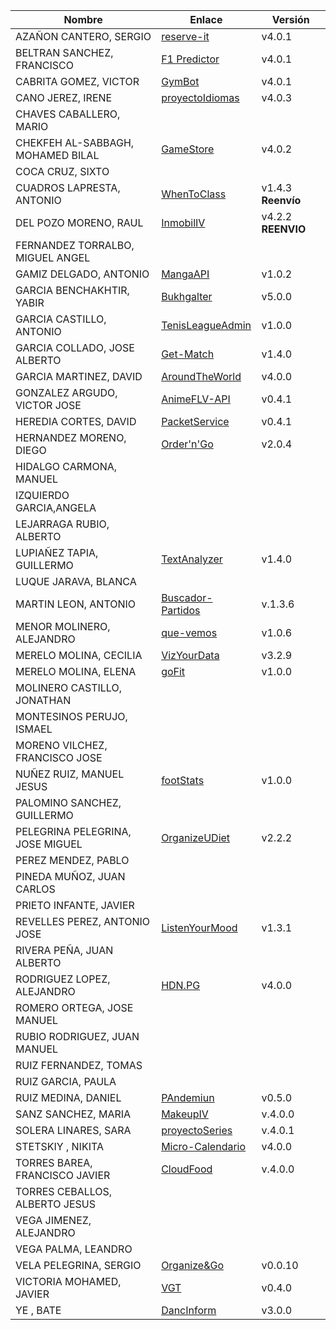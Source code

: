 | Nombre | Enlace | Versión |
|--------|--------|---------|
| AZAÑON CANTERO, SERGIO| [reserve-it](https://github.com/sergiocantero8/reserve-it) | v4.0.1 |
| BELTRAN SANCHEZ, FRANCISCO| [F1 Predictor](https://github.com/currobeltran/F1-Predictor) | v4.0.1 |
| CABRITA GOMEZ, VICTOR| [GymBot](https://github.com/torchu/GymBot) | v4.0.1 |
| CANO JEREZ, IRENE| [proyectoIdiomas](https://github.com/irenecj/proyecto-idiomas)| v4.0.3 |
| CHAVES CABALLERO, MARIO| | |
| CHEKFEH AL-SABBAGH, MOHAMED BILAL| [GameStore](https://github.com/biilal1999/GameStore) | v4.0.2 |
| COCA CRUZ, SIXTO| | |
| CUADROS LAPRESTA, ANTONIO| [WhenToClass](https://github.com/antoniocuadros/WhenToClass) | v1.4.3 **Reenvío** |
| DEL POZO MORENO, RAUL| [InmobilIV](https://github.com/rauldpm/InmobilIV)| v4.2.2  **REENVIO** |
| FERNANDEZ TORRALBO, MIGUEL ANGEL| | |
| GAMIZ DELGADO, ANTONIO | [MangaAPI](https://github.com/antoniogamiz/manga-api) | v1.0.2 |
| GARCIA BENCHAKHTIR, YABIR| [Bukhgalter](https://github.com/yabirgb/bukhgalter) | v5.0.0 |
| GARCIA CASTILLO, ANTONIO| [TenisLeagueAdmin](https://github.com/antOnioOnio/TenisLeagueAdmin) | v1.0.0 |
| GARCIA COLLADO, JOSE ALBERTO| [Get-Match](https://github.com/joseegc10/get-match) | v1.4.0 |
| GARCIA MARTINEZ, DAVID| [AroundTheWorld](https://github.com/Davidspace/AroundTheWorld) | v4.0.0|
| GONZALEZ ARGUDO, VICTOR JOSE| [AnimeFLV-API](https://github.com/ByteVictor/AnimeFLV-API) | v0.4.1 | 
| HEREDIA CORTES, DAVID| [PacketService](https://github.com/XDavid1999/PacketService) | v0.4.1 |
| HERNANDEZ MORENO, DIEGO|[Order'n'Go](https://github.com/LCinder/Order-n-Go)| v2.0.4 |
| HIDALGO CARMONA, MANUEL| | |
| IZQUIERDO GARCIA,ANGELA| | |
| LEJARRAGA RUBIO, ALBERTO| | |
| LUPIAÑEZ TAPIA, GUILLERMO | [TextAnalyzer](https://github.com/guillelpnz/TextAnalyzer) | v1.4.0 |
| LUQUE JARAVA, BLANCA| | |
| MARTIN LEON, ANTONIO| [Buscador-Partidos](https://github.com/antonioml97/BuscadorPartidos) | v.1.3.6 |
| MENOR MOLINERO, ALEJANDRO| [que-vemos](https://github.com/AlexMenor/que-vemos) | v1.0.6 |
| MERELO MOLINA, CECILIA| [VizYourData](https://github.com/cecimerelo/VizYourData) | v3.2.9 |
| MERELO MOLINA, ELENA| [goFit]( https://github.com/ElenaMerelo/goFit) | v1.0.0 |
| MOLINERO CASTILLO, JONATHAN| | |
| MONTESINOS PERUJO, ISMAEL| | |
| MORENO VILCHEZ, FRANCISCO JOSE| | |
| NUÑEZ RUIZ, MANUEL JESUS| [footStats](https://github.com/ManuelJNunez/footStats) | v1.0.0 |
| PALOMINO SANCHEZ, GUILLERMO| | |
| PELEGRINA PELEGRINA, JOSE MIGUEL| [OrganizeUDiet](https://github.com/josemip98/OrganizeUDiet) | v2.2.2 |
| PEREZ MENDEZ, PABLO| | |
| PINEDA MUÑOZ, JUAN CARLOS| | |
| PRIETO INFANTE, JAVIER| | |
| REVELLES PEREZ, ANTONIO JOSE| [ListenYourMood](https://github.com/AntonioRev/ListenYourMood) | v1.3.1 |
| RIVERA PEÑA, JUAN ALBERTO| | |
| RODRIGUEZ LOPEZ, ALEJANDRO|[HDN.PG](https://github.com/alexrodriguezlop/HDN.PG)  | v4.0.0 |
| ROMERO ORTEGA, JOSE MANUEL| | |
| RUBIO RODRIGUEZ, JUAN MANUEL| | |
| RUIZ FERNANDEZ, TOMAS| | |
| RUIZ GARCIA, PAULA| | |
| RUIZ MEDINA, DANIEL| [PAndemiun](https://github.com/DanielRuizMed/PAndemium) | v0.5.0 |
| SANZ SANCHEZ, MARIA| [MakeupIV](https://github.com/mariasanzs/makeupIV) | v.4.0.0 |
| SOLERA LINARES, SARA| [proyectoSeries](https://github.com/sarasolera/proyectoSeries) | v.4.0.1 |
| STETSKIY , NIKITA| [Micro-Calendario](https://github.com/nikitastetskiy/micro-calendario) | v4.0.0 |
| TORRES BAREA, FRANCISCO JAVIER| [CloudFood](https://github.com/FranToBa/CloudFood) |v.4.0.0|
| TORRES CEBALLOS, ALBERTO JESUS| | |
| VEGA JIMENEZ, ALEJANDRO| | |
| VEGA PALMA, LEANDRO| | |
| VELA PELEGRINA, SERGIO| [Organize&Go](https://github.com/sergiovp/IV-OrganizeAndGo) | v0.0.10 |
| VICTORIA MOHAMED, JAVIER| [VGT](https://github.com/javizzyv/VideoGameTracker) | v0.4.0 |
| YE , BATE|[DancInform](https://github.com/WolfYe98/Proyecto_IV_Bate) | v3.0.0|
